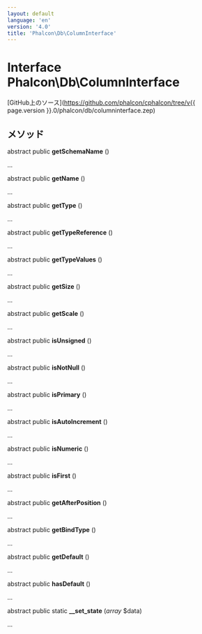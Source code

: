 ```yaml
---
layout: default
language: 'en'
version: '4.0'
title: 'Phalcon\Db\ColumnInterface'
---
```


# Interface **Phalcon\Db\ColumnInterface**

[GitHub上のソース](https://github.com/phalcon/cphalcon/tree/v{{ page.version }}.0/phalcon/db/columninterface.zep)

## メソッド

abstract public **getSchemaName** ()

...

abstract public **getName** ()

...

abstract public **getType** ()

...

abstract public **getTypeReference** ()

...

abstract public **getTypeValues** ()

...

abstract public **getSize** ()

...

abstract public **getScale** ()

...

abstract public **isUnsigned** ()

...

abstract public **isNotNull** ()

...

abstract public **isPrimary** ()

...

abstract public **isAutoIncrement** ()

...

abstract public **isNumeric** ()

...

abstract public **isFirst** ()

...

abstract public **getAfterPosition** ()

...

abstract public **getBindType** ()

...

abstract public **getDefault** ()

...

abstract public **hasDefault** ()

...

abstract public static **__set_state** (*array* $data)

...